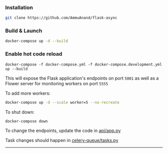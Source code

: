 ### Installation

```bash
git clone https://github.com/AmmuAnand/flask-async
```

### Build & Launch

```bash
docker-compose up -d --build
```

### Enable hot code reload

```
docker-compose -f docker-compose.yml -f docker-compose.development.yml up --build
```

This will expose the Flask application's endpoints on port `5001` as well as a Flower server for monitoring workers on port `5555`

To add more workers:
```bash
docker-compose up -d --scale worker=5 --no-recreate
```

To shut down:

```bash
docker-compose down
```


To change the endpoints, update the code in [api/app.py](api/app.py)

Task changes should happen in [celery-queue/tasks.py](celery-queue/tasks.py) 

---
